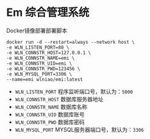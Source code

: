 # Em 综合管理系统
Docker镜像部署部署脚本
```emi:
docker run -d --restart=always --network host \
-e WLN_LISTEN_PORT=80 \
-e WLN_CONNSTR_HOST=127.0.0.1 \
-e WLN_CONNSTR_NAME=emi \
-e WLN_CONNSTR_UID=emi \
-e WLN_CONNSTR_PWD=123456 \
-e WLN_MYSQL_PORT=3306 \
--name=emi wlniao/emi:latest
```
- `WLN_LISTEN_PORT`	 程序监听端口号，默认为：`5000`
- `WLN_CONNSTR_HOST`	数据库服务器地址
- `WLN_CONNSTR_NAME`	数据库名称
- `WLN_CONNSTR_UID`		数据库账号
- `WLN_CONNSTR_PWD`	数据库密码
- `WLN_MYSQL_PORT` 	MYSQL服务器端口号，默认为：`3306`
